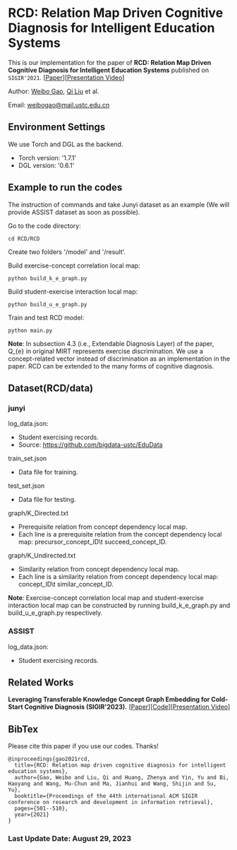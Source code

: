 # RCD: Relation Map Driven Cognitive Diagnosis for Intelligent Education Systems

This is our implementation for the paper of **RCD: Relation Map Driven Cognitive Diagnosis for Intelligent Education Systems** published on `SIGIR'2021`. [[Paper](https://dl.acm.org/doi/abs/10.1145/3404835.3462932)][[Presentation Video](https://dl.acm.org/action/downloadSupplement?doi=10.1145%2F3404835.3462932&file=RCD.mp4)]

Author: [Weibo Gao](https://scholar.google.com/citations?user=k19RS74AAAAJ&hl=zh-CN), [Qi Liu](http://staff.ustc.edu.cn/~qiliuql) et al.

Email: weibogao@mail.ustc.edu.cn

## Environment Settings
We use Torch and DGL as the backend. 
- Torch version:  '1.7.1'
- DGL version: '0.6.1'

## Example to run the codes
The instruction of commands and take Junyi dataset as an example (We will provide ASSIST dataset as soon as possible).

[//]: # (* **Note**: Concept dependency local map has been provided &#40;see the instruction of dataset&#41;. The construction of concept dependency relation see subsection 5.1.2 in the paper. If you need, we would release this code.)

Go to the code directory:
```
cd RCD/RCD
```
Create two folders '/model' and '/result'.

Build exercise-concept correlation local map:
```
python build_k_e_graph.py
```

Build student-exercise interaction local map:
```
python build_u_e_graph.py
```
Train and test RCD model:
```
python main.py
```

**Note**: In subsection 4.3 (i.e., Extendable Diagnosis Layer) of the paper, Q_{e} in original MIRT represents exercise discrimination. We use a concept-related vector instead of discrimination as an implementation in the paper. RCD can be extended to the many forms of cognitive diagnosis.

## Dataset(RCD/data)
### junyi

log_data.json:
- Student exercising records.
- Source: https://github.com/bigdata-ustc/EduData

train_set.json
- Data file for training.

test_set.json
- Data file for testing.

graph/K_Directed.txt
- Prerequisite relation from concept dependency local map.
- Each line is a prerequisite relation from the concept dependency local map: precursor_concept_ID\t succeed_concept_ID.

graph/K_Undirected.txt
- Similarity relation from concept dependency local map.
- Each line is a similarity relation from concept dependency local map: concept_ID\t similar_concept_ID.

**Note**: Exercise-concept correlation local map and student-exercise interaction local map can be constructed by running build_k_e_graph.py and build_u_e_graph.py respectively.

### ASSIST

log_data.json:
- Student exercising records.

## Related Works
**Leveraging Transferable Knowledge Concept Graph Embedding for Cold-Start Cognitive Diagnosis (SIGIR'2023).** [[Paper](https://dl.acm.org/doi/10.1145/3539618.3591774)][[Code](https://github.com/bigdata-ustc/TechCD)][[Presentation Video](https://dl.acm.org/action/downloadSupplement?doi=10.1145%2F3539618.3591774&file=SIGIR23-fp1870.mp4)]

## BibTex
Please cite this paper if you use our codes. Thanks!

```
@inproceedings{gao2021rcd,
  title={RCD: Relation map driven cognitive diagnosis for intelligent education systems},
  author={Gao, Weibo and Liu, Qi and Huang, Zhenya and Yin, Yu and Bi, Haoyang and Wang, Mu-Chun and Ma, Jianhui and Wang, Shijin and Su, Yu},
  booktitle={Proceedings of the 44th international ACM SIGIR conference on research and development in information retrieval},
  pages={501--510},
  year={2021}
}
```

### Last Update Date: August 29, 2023
